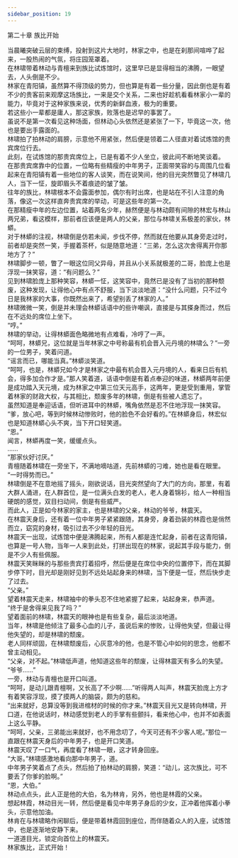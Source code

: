 ```yaml
---
sidebar_position: 19
---
```

 第二十章 族比开始


当晨曦突破云层的束缚，投射到这片大地时，林家之中，也是在刹那间喧哗了起来，一股热闹的气氛，将庄园笼罩着。  
在林啸带着林动与青檀来到族比试炼馆时，这里早已是显得相当的沸腾，一眼望去，人头倒是不少。  
林家在青阳镇，虽然算不得顶级的势力，但也算是有着一些分量，因此倒也是有着不少的贵客前来观摩这场族比，一来是交个关系，二来也好趁机看看林家小一辈的能力，毕竟对于这种家族来说，优秀的新鲜血液，极为的重要。  
若这些小一辈都是庸人，那这家族，败落也是迟早的事罢了。  
虽说不是第一次看见这种场面，但林动心头依然还是紧张了一下，毕竟这一次，他也是要出手露面的。  
林啸拍了拍林动的肩膀，示意他不用紧张，然后便是领着二人径直对着试炼馆的贵宾席位行去。  
此刻，在试炼馆的那贵宾席位上，已是有着不少人坐立，彼此间不断地笑谈着。  
在那贵宾席靠中的位置，一位略有些精瘦的中年男子，正面带笑容的与周围几位看起来在青阳镇有着一些地位的客人谈笑，而在说笑间，他的目光突然瞥见了林啸几人，当下一怔，旋即眉头不着痕迹的皱了皱。  
往年的族比，林啸根本不会露面参加，偶尔有时出席，也是站在不引人注意的角落，像这一次这样直奔贵宾席的举动，可是这些年的第一次。  
在那精瘦中年的左边位置，站着两名少年，赫然便是与林动颇有间隙的林宏与林山两兄弟，看这模样，那前者应该便是两人的父亲，那位与林啸关系极差的家伙，林蟒。  
对于林蟒的注视，林啸倒是仿若未闻，步伐不停，然而就在他要从其身旁走过时，前者却是突然一笑，手握着茶杯，似是随意地道：“三弟，怎么这次舍得离开你那地方了？”  
林啸脚步一顿，瞥了一眼这位同父异母，并且从小关系就极差的二哥，脸庞上也是浮现一抹笑容，道：“有问题么？”  
见到林啸脸庞上那种笑容，林蟒一怔，这笑容中，竟然已是没有了当初的那种颓废，这种发现，让得他心中有点不舒服，当下淡淡地道：“没什么问题，只不过今日是我林家的大事，你既然出来了，希望别丢了林家的人。”  
林啸微微一笑，倒是并未理会林蟒话语中的些许嘲讽，直接是与其搽身而过，然后在不远处的席位上坐下。  
“哼。”  
林啸的举动，让得林蟒面色略微地有点难看，冷哼了一声。  
“呵呵，林蟒兄，这位就是当年林家之中号称最有机会晋入元丹境的林啸么？”一旁的一位男子，笑着问道。  
“谣言而已，哪能当真。”林蟒淡笑道。  
“呵呵，也是，林蟒兄如今才是林家之中最有机会晋入元丹境的人，看来日后有机会，得多加合作才是。”那人笑着道，话语中倒是有着点奉迎的味道，林蟒两年前便是成功踏入天元境，成为林家之中第三位天元高手，这两年，更是受到重用，掌管着林家的财政大权，与其相比，颓废多年的林啸，倒是有些被人遗忘了。  
虽然知道是奉迎话语，但听进耳中的林蟒，嘴角依然是忍不住地浮现一抹笑容。  
“爹，放心吧，等到时候林动惨败时，他的脸色不会好看的。”在林蟒身后，林宏似也是知道林蟒心头不爽，当下开口轻笑道。  
“恩。”  
闻言，林蟒再度一笑，缓缓点头。  
……  
“那家伙好讨厌。”  
青檀随着林啸在一旁坐下，不满地嘀咕道，先前林蟒的刁难，她也是看在眼里。  
“一时得势而已。”  
林啸倒是不在意地摇了摇头，刚欲说话，目光突然望向了大门的方向，那里，有着大群人涌进，在人群首位，是一位满头白发的老人，老人身着锦衫，给人一种相当硬朗的感觉，双目扫动间，倒是有些威严。  
而此人，正是如今林家的家主，也是林啸的父亲，林动的爷爷，林震天。  
在林震天身后，还有着一位中年男子紧紧跟随，其身旁，身着劲装的林霞也是俏然而立，窈窕的身材，吸引过去不少年轻的目光。  
林震天一出现，试炼馆中便是沸腾起来，所有人都是连忙起身，前者在这青阳镇，也算是一号人物，当年一人来到此处，打拼出现在的林家，说起其手段与能力，倒是不少人有些佩服。  
林震天笑眯眯的与那些贵宾打着招呼，然后便是在席位中央的位置停下，而在其脚步停下时，目光却是刚好见到不远处站起身来的林啸，当下便是一怔，然后快步走了过去。  
“父亲。”  
望着林震天走来，林啸袖中的拳头忍不住地紧握了起来，站起身来，恭声道。  
“终于是舍得来见我了吗？”  
望着面前的林啸，林震天的眼神也是有些复杂，最后淡淡地道。  
当年，林啸是他倾注了最多心血的儿子，虽说后来的惨败，让得他失望，但最让得他失望的，却是林啸的颓废。  
老人同样顽固，在林啸颓废后，心灰意冷的他，也是不管心中如何的思念，他都不曾主动相见。  
“父亲，对不起。”林啸低声道，他知道这些年的颓废，让得林震天有多么的失望。  
“爷爷……”  
一旁，林动与青檀也是开口叫道。  
“呵呵，是动儿跟青檀啊，又长高了不少啊……”听得两人叫声，林震天脸庞上方才有着笑容浮现，摸了摸两人的脑袋，颇为的慈和。  
“出来就好，总算没等到我进棺材的时候的你才来。”林震天目光又是转向林啸，开口道，在他说话时，林动感觉到老人的手掌有些颤抖，看来他心中，也并不如表面上这么平静。  
“呵呵，父亲，三弟能出来就好，也不用念叨了，今天可还有不少客人呢。”那位一直跟在林震天身后的中年男子，也是开口笑道。  
林震天叹了一口气，再度看了林啸一眼，这才转身回座。  
“大哥。”林啸感激地看向那中年男子，道。  
中年男子笑着点了点头，然后拍了拍林动的肩膀，笑道：“动儿，这次族比，可不要丢了你爹的脸啊。”  
“恩，大伯。”  
林动点点头，此人正是他的大伯，名为林肯，另外，他也是林霞的父亲。  
想起林霞，林动目光一转，然后便是看见中年男子身后的少女，正冲着他挥着小拳头，示意他加油。  
林肯在与林啸略作闲聊后，便是带着林霞回到座位，而伴随着众人的入座，试炼馆中，也是逐渐地安静下来。  
一道道目光，锁定向首位上的林震天。  
林家族比，正式开始！  
  
  
